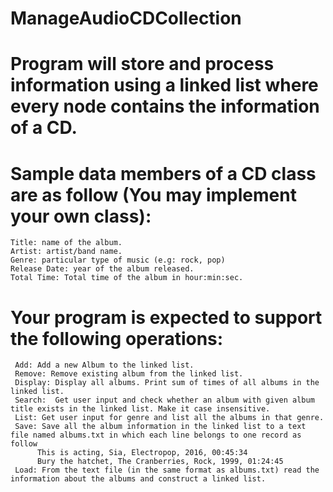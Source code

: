 # ManageAudioCDCollection

# Program will store and process information using a linked list where every node contains the information of a CD.
# Sample data members of a CD class are as follow (You may implement your own class): 
    Title: name of the album. 
    Artist: artist/band name. 
    Genre: particular type of music (e.g: rock, pop) 
    Release Date: year of the album released. 
    Total Time: Total time of the album in hour:min:sec. 
# Your program is expected to support the following operations: 
     Add: Add a new Album to the linked list. 
     Remove: Remove existing album from the linked list. 
     Display: Display all albums. Print sum of times of all albums in the linked list.
     Search:  Get user input and check whether an album with given album title exists in the linked list. Make it case insensitive. 
     List: Get user input for genre and list all the albums in that genre. 
     Save: Save all the album information in the linked list to a text file named albums.txt in which each line belongs to one record as follow 
          This is acting, Sia, Electropop, 2016, 00:45:34 
          Bury the hatchet, The Cranberries, Rock, 1999, 01:24:45
     Load: From the text file (in the same format as albums.txt) read the information about the albums and construct a linked list.   